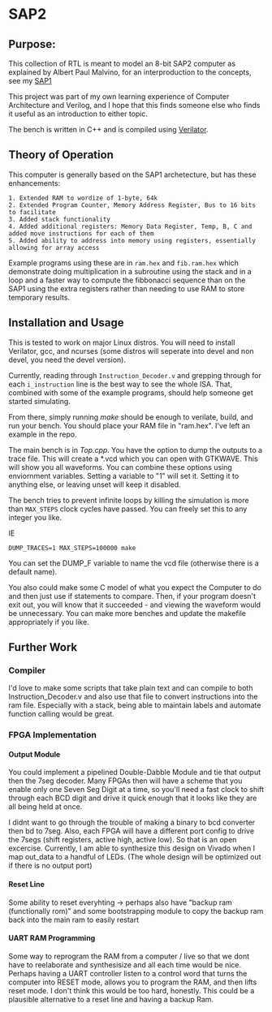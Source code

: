 # SAP2

## Purpose:

This collection of RTL is meant to model an 8-bit SAP2 computer as explained by Albert Paul Malvino,
for an interproduction to the concepts, see my [SAP1](https://github.com/jshaker000/SAP1)

This project was part of my own learning experience of Computer Architecture and Verilog,
and I hope that this finds someone else who finds it useful as an introduction to either topic.

The bench is written in C++ and is compiled using [Verilator](https://www.veripool.org/wiki/verilator).

## Theory of Operation
This computer is generally based on the SAP1 archetecture, but has these enhancements:

    1. Extended RAM to wordize of 1-byte, 64k
    2. Extended Program Counter, Memory Address Register, Bus to 16 bits to facilitate
    3. Added stack functionality
    4. Added additional registers: Memory Data Register, Temp, B, C and added move instructions for each of them
    5. Added ability to address into memory using registers, essentially allowing for array access

Example programs using these are in `ram.hex` and `fib.ram.hex` which demonstrate doing multiplication in a subroutine using the stack and in a loop and a faster way to compute the fibbonacci sequence than on the SAP1
using the extra registers rather than needing to use RAM to store temporary results.

## Installation and Usage
This is tested to work on major Linux distros. You will need to install Verilator, gcc, and
ncurses (some distros will seperate into devel and non devel, you need the devel version).

Currently, reading through `Instruction_Decoder.v` and grepping through for each `i_instruction` line is the
best way to see the whole ISA. That, combined with some of the example programs, should help someone get started
simulating.

From there, simply running *make* should be enough to verilate, build, and run your bench.
You should place your RAM file in "ram.hex". I've left an example in the repo.

The main bench is in *Top.cpp*. You have the option to dump the outputs to a trace file. This will create a \*.vcd which you can open with GTKWAVE.
This will show you all waveforms. You can combine these options using enviornment variables.
Setting a variable to "1" will set it. Setting it to anything else, or leaving unset will keep it disabled.

The bench tries to prevent infinite loops by killing the simulation is more than `MAX_STEPS` clock cycles have passed.
You can freely set this to any integer you like.

IE

    DUMP_TRACES=1 MAX_STEPS=100000 make

You can set the DUMP_F variable to name the vcd file (otherwise there is a default name).

You also could make some C model of what you expect the Computer to do and then just use if statements to compare.
Then, if your program doesn't exit out, you will know that it succeeded - and viewing the waveform would be unnecessary.
You can make more benches and update the makefile appropriately if you like.

## Further Work

### Compiler
I'd love to make some scripts that take plain text and can compile to both Instruction\_Decoder.v and also use that file
to convert instructions into the ram file. Especially with a stack, being able to maintain labels and automate function calling would be great.

### FPGA Implementation
#### Output Module
You could implement a pipelined Double-Dabble Module and tie that output then the 7seg decoder. Many FPGAs then will have a scheme
that you enable only one Seven Seg Digit at a time, so you'll need a fast clock to shift through each BCD digit and drive it quick enough that it looks
like they are all being held at once.

I didnt want to go through the trouble of making a binary to bcd converter then bd to 7seg.
Also, each FPGA will have a different port config to drive the 7segs (shift registers, active high, active low).
So that is an open excercise.
Currently, I am able to synthesize this design on Vivado when I map out\_data to a handful of LEDs. (The whole design will be optimized out if there is no
output port)

#### Reset Line
Some ability to reset everyhting -> perhaps also have  "backup ram (functionally rom)" and some bootstrapping module to copy the backup ram
back into the main ram to easily restart

#### UART RAM Programming
Some way to reprogram the RAM from a computer / live so that we dont have to reelaborate and synthesisize and all each time would be nice.
Perhaps having a UART controller listen to a control word that turns the computer into RESET mode, allows you to program the RAM, and then lifts reset mode.
I don't think this would be too hard, honestly. This could be a plausible alternative to a reset line and having a backup Ram.
